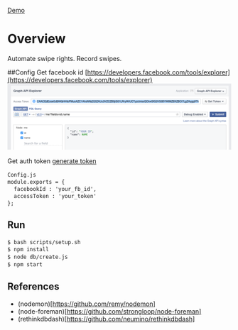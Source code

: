 [Demo](https://www.youtube.com/watch?v=SPjcE8Y0EAY)

# Overview
Automate swipe rights. Record swipes. 

##Config
Get facebook id [https://developers.facebook.com/tools/explorer](https://developers.facebook.com/tools/explorer)
![alt tag](https://raw.githubusercontent.com/datpham23/tinder-wingman/master/docs/id.png)


Get auth token [generate token](https://www.facebook.com/dialog/oauth?client_id=464891386855067&redirect_uri=https://www.facebook.com/connect/login_success.html&scope=basic_info,email,public_profile,user_about_me,user_activities,user_birthday,user_education_history,user_friends,user_interests,user_likes,user_location,user_photos,user_relationship_details&response_type=token)
```
Config.js
module.exports = {
  facebookId : 'your_fb_id',
  accessToken : 'your_token'
};
```


## Run
```bash
$ bash scripts/setup.sh
$ npm install
$ node db/create.js
$ npm start
```

## References

* (nodemon)[https://github.com/remy/nodemon]
* (node-foreman)[https://github.com/strongloop/node-foreman]
* (rethinkdbdash)[https://github.com/neumino/rethinkdbdash]
